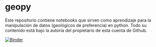 # geopy

Este repositorio contiene notebooks que sirven como aprendizaje para la manipulación de datos (geológicos de preferencia)
en python. Todo su contenido está bajo la autoria del propietario de esta cuenta de Github.

[![Binder](https://mybinder.org/badge_logo.svg)](https://mybinder.org/v2/gh/geozsig/geopy/master)

